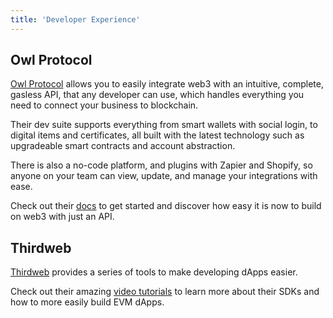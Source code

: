 ```yaml
---
title: 'Developer Experience'
---
```


## Owl Protocol

[Owl Protocol](https://owlprotocol.xyz) allows you to easily integrate web3 with an intuitive, complete, gasless API, that any developer can use, which handles everything you need to connect your business to blockchain.

Their dev suite supports everything from smart wallets with social login, to digital items and certificates, all built with the latest technology such as upgradeable smart contracts and account abstraction. 

There is also a no-code platform, and plugins with Zapier and Shopify, so anyone on your team can view, update, and manage your integrations with ease.

Check out their [docs](https://docs.owlprotocol.xyz) to get started and discover how easy it is now to build on web3 with just an API.

## Thirdweb

[Thirdweb](https://thirdweb.com/) provides a series of tools to make developing dApps easier.

Check out their amazing [video tutorials](https://www.youtube.com/watch?v=0DQqtxoMw1E&list=PLhkjr9MPgk0w9CE9HWKUwUfxfxLZQfRnx) to learn more about their SDKs and how to more easily build EVM dApps.
